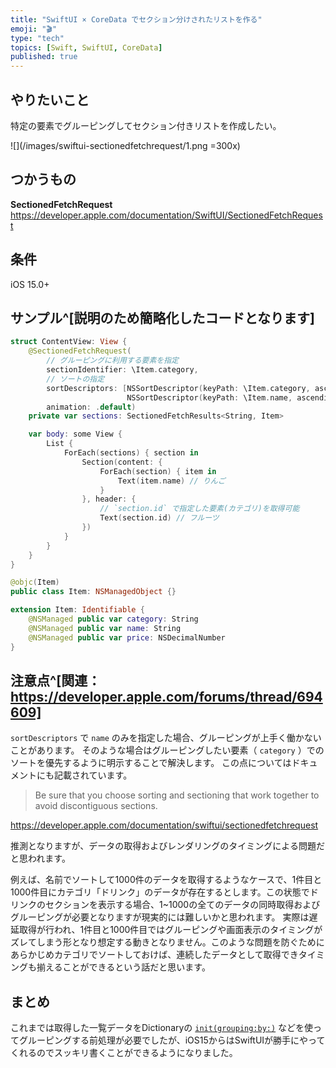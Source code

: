 ```yaml
---
title: "SwiftUI × CoreData でセクション分けされたリストを作る"
emoji: "🎬"
type: "tech"
topics: [Swift, SwiftUI, CoreData]
published: true
---
```


## やりたいこと

特定の要素でグルーピングしてセクション付きリストを作成したい。

![](/images/swiftui-sectionedfetchrequest/1.png =300x)

## つかうもの

**SectionedFetchRequest**
https://developer.apple.com/documentation/SwiftUI/SectionedFetchRequest

## 条件

iOS 15.0+

## サンプル^[説明のため簡略化したコードとなります]

```swift:ContentView.swift
struct ContentView: View {
    @SectionedFetchRequest(
        // グルーピングに利用する要素を指定
        sectionIdentifier: \Item.category,
        // ソートの指定
        sortDescriptors: [NSSortDescriptor(keyPath: \Item.category, ascending: true),
                          NSSortDescriptor(keyPath: \Item.name, ascending: true)],
        animation: .default)
    private var sections: SectionedFetchResults<String, Item>

    var body: some View {
        List {
            ForEach(sections) { section in
                Section(content: {
                    ForEach(section) { item in
                        Text(item.name) // りんご
                    }
                }, header: {
                    // `section.id` で指定した要素(カテゴリ)を取得可能
                    Text(section.id) // フルーツ
                })
            }
        }
    }
}
```

```swift:Item.swift
@objc(Item)
public class Item: NSManagedObject {}

extension Item: Identifiable {
    @NSManaged public var category: String
    @NSManaged public var name: String
    @NSManaged public var price: NSDecimalNumber
}
```

## 注意点^[関連：https://developer.apple.com/forums/thread/694609]

`sortDescriptors` で `name` のみを指定した場合、グルーピングが上手く働かないことがあります。
そのような場合はグルーピングしたい要素（ `category` ）でのソートを優先するように明示することで解決します。
この点についてはドキュメントにも記載されています。

> Be sure that you choose sorting and sectioning that work together to avoid discontiguous sections.

https://developer.apple.com/documentation/swiftui/sectionedfetchrequest

推測となりますが、データの取得およびレンダリングのタイミングによる問題だと思われます。

例えば、名前でソートして1000件のデータを取得するようなケースで、1件目と1000件目にカテゴリ「ドリンク」のデータが存在するとします。この状態でドリンクのセクションを表示する場合、1~1000の全てのデータの同時取得およびグルーピングが必要となりますが現実的には難しいかと思われます。
実際は遅延取得が行われ、1件目と1000件目ではグルーピングや画面表示のタイミングがズレてしまう形となり想定する動きとなりません。このような問題を防ぐためにあらかじめカテゴリでソートしておけば、連続したデータとして取得できタイミングも揃えることができるという話だと思います。

## まとめ

これまでは取得した一覧データをDictionaryの [`init(grouping:by:)`](https://developer.apple.com/documentation/swift/dictionary/3127163-init) などを使ってグルーピングする前処理が必要でしたが、iOS15からはSwiftUIが勝手にやってくれるのでスッキリ書くことができるようになりました。